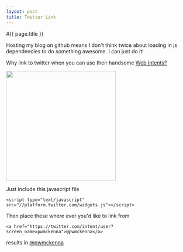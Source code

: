```yaml
---
layout: post
title: Twitter Link
---
```


#{{ page.title }}

Hosting my blog on github means I don't think twice about loading in js dependencies to do something awesome. I can just do it! 

Why link to twitter when you can use their handsome [Web Intents?](https://dev.twitter.com/docs/intents)

<img height="300px" src="../../../images/intent.png" />

Just include this javascript file  

```
<script type="text/javascript" src="//platform.twitter.com/widgets.js"></script>
```

Then place these where ever you'd like to link from  

```
<a href="https://twitter.com/intent/user?screen_name=pwmckenna">@pwmckenna</a>
```

results in <a href="https://twitter.com/intent/user?screen_name=pwmckenna">@pwmckenna</a>